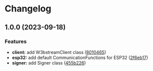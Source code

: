 # Changelog

## 1.0.0 (2023-09-18)


### Features

* **client:** add W3bstreamClient class ([8010465](https://github.com/as-iotex/w3bstream-client-arduino/commit/8010465aebb24616c0f95e2dd206e0e8c6719115))
* **esp32:** add default CommunicationFunctions for ESP32 ([2f6eb17](https://github.com/as-iotex/w3bstream-client-arduino/commit/2f6eb1746aaa7f50705138247a2927d345726f21))
* **signer:** add Signer class ([455b226](https://github.com/as-iotex/w3bstream-client-arduino/commit/455b226b9218286628367a522bb3f9cc2573f9f8))
